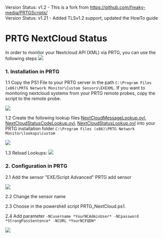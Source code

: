 Version Status: v1.2 - This is a fork from https://github.com/freaky-media/PRTGScripts/ <br />
Version Status: v1.21 - Added TLSv1.2 support, updated the HowTo guide

# PRTG NextCloud Status
In order to monitor your Nextcloud API (XML) via PRTG, you can use the following steps
![](https://github.com/flostyen/PRTGScripts/blob/master/PRTG-NextCloud-Status/PRTG_NextCloud-API-XML_prtg-screenshot.png)

### 1. Installation in PRTG

1.1 Copy the PS1 File to your PRTG server in the path `C:\Program Files (x86)\PRTG Network Monitor\Custom Sensors\EXEXML`. If you want to monitoring nextcloud systems from your PRTG remote probes, copy the script to the remote probe.

![](https://github.com/flostyen/PRTGScripts/blob/master/PRTG-NextCloud-Status/PRTG_NextCloud-API-XML_ps-file.png)

1.2 Create the following lookup files [NextCloudMessageLookup.ovl](https://github.com/flostyen/PRTGScripts/blob/master/PRTG-NextCloud-Status/NextCloudMessageLookup.ovl), [NextCloudStatusCodeLookup.ovl](https://github.com/flostyen/PRTGScripts/blob/master/PRTG-NextCloud-Status/NextCloudStatusCodeLookup.ovl), [NextCloudStatusLookup.ovl](https://github.com/flostyen/PRTGScripts/blob/master/PRTG-NextCloud-Status/NextCloudStatusLookup.ovl) into your PRTG installation folder `C:\Program Files (x86)\PRTG Network Monitor\lookups\custom`

![](https://github.com/flostyen/PRTGScripts/blob/master/PRTG-NextCloud-Status/PRTG_NextCloud-API-XML_lookup-files.png)

1.3 Reload Lookups:
![](https://github.com/flostyen/PRTGScripts/blob/master/PRTG-NextCloud-Status/PRTG_NextCloud-API-XML_reload-lookups.png)

### 2. Configuration in PRTG

2.1 Add the sensor "EXE/Script Advanced" PRTG add sensor 

![](https://github.com/flostyen/PRTGScripts/blob/master/PRTG-NextCloud-Status/PRTG_NextCloud-API-XML_sensor-create.png)

2.2 Change the sensor name

2.3 Choose in the powershell script PRTG_NextCloud.ps1.

2.4 Add parameter `-NCusername *YourNCAdminUser* -NCpassword *StrongPassSentence* -NCURL *YourNCFQDN*`

![](https://github.com/flostyen/PRTGScripts/blob/master/PRTG-NextCloud-Status/PRTG_NextCloud-API-XML_sensor-cfg.png)
